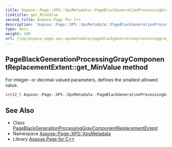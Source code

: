 ```yaml
---
title: Aspose::Page::XPS::XpsMetadata::PageBlackGenerationProcessingGrayComponentReplacementExtent::get_MinValue method
linktitle: get_MinValue
second_title: Aspose.Page for C++
description: 'Aspose::Page::XPS::XpsMetadata::PageBlackGenerationProcessingGrayComponentReplacementExtent::get_MinValue method. For integer- or decimal-valued parameters, defines the smallest allowed value in C++.'
type: docs
weight: 100
url: /cpp/aspose.page.xps.xpsmetadata/pageblackgenerationprocessinggraycomponentreplacementextent/get_minvalue/
---
```

## PageBlackGenerationProcessingGrayComponentReplacementExtent::get_MinValue method


For integer- or decimal-valued parameters, defines the smallest allowed value.

```cpp
int32_t Aspose::Page::XPS::XpsMetadata::PageBlackGenerationProcessingGrayComponentReplacementExtent::get_MinValue() override
```

## See Also

* Class [PageBlackGenerationProcessingGrayComponentReplacementExtent](../)
* Namespace [Aspose::Page::XPS::XpsMetadata](../../)
* Library [Aspose.Page for C++](../../../)

